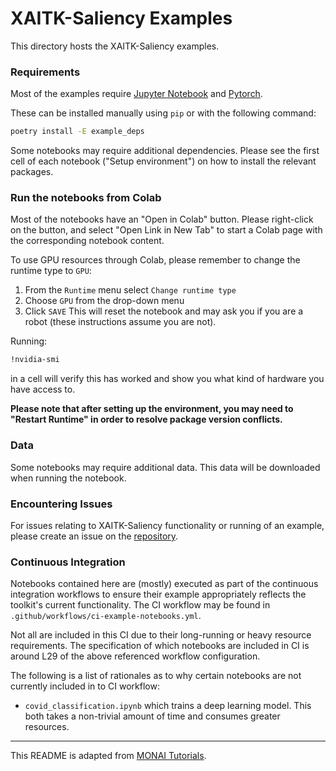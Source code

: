 # XAITK-Saliency Examples
This directory hosts the XAITK-Saliency examples.

### Requirements
Most of the examples require [Jupyter Notebook](https://jupyter.org/) and [Pytorch](https://pytorch.org/).

These can be installed manually using `pip` or with the following command:

```bash
poetry install -E example_deps
```

Some notebooks may require additional dependencies. Please see the first cell of each notebook ("Setup environment") on how to install the relevant packages.

### Run the notebooks from Colab

Most of the notebooks have an "Open in Colab" button.
Please right-click on the button, and select "Open Link in New Tab" to start a Colab page with the corresponding notebook content.

To use GPU resources through Colab, please remember to change the runtime type to `GPU`:

1. From the `Runtime` menu select `Change runtime type`
1. Choose `GPU` from the drop-down menu
1. Click `SAVE`
This will reset the notebook and may ask you if you are a robot (these instructions assume you are not).

Running:

```bash
!nvidia-smi
```

in a cell will verify this has worked and show you what kind of hardware you have access to.

**Please note that after setting up the environment, you may need to "Restart Runtime" in order to resolve package version conflicts.**

### Data

Some notebooks may require additional data. This data will be downloaded when running the notebook.

### Encountering Issues

For issues relating to XAITK-Saliency functionality or running of an example, please create an issue on the [repository](https://github.com/XAITK/xaitk-saliency/issues).


### Continuous Integration
Notebooks contained here are (mostly) executed as part of the continuous
integration workflows to ensure their example appropriately reflects the
toolkit's current functionality.
The CI workflow may be found in ``.github/workflows/ci-example-notebooks.yml``.

Not all are included in this CI due to their long-running or heavy resource
requirements.
The specification of which notebooks are included in CI is around L29 of the
above referenced workflow configuration.

The following is a list of rationales as to why certain notebooks are not
currently included in to CI workflow:

* ``covid_classification.ipynb`` which trains a deep learning model. This both
  takes a non-trivial amount of time and consumes greater resources.

---

This README is adapted from [MONAI Tutorials](https://github.com/Project-MONAI/tutorials).
